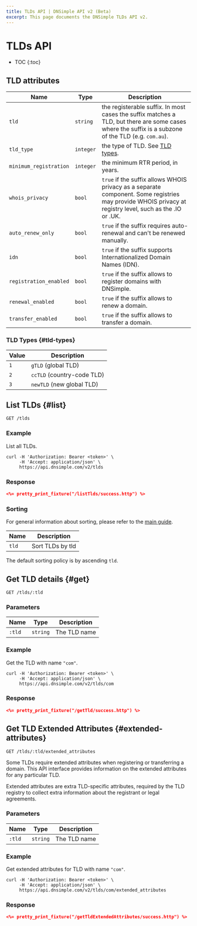 ```yaml
---
title: TLDs API | DNSimple API v2 (Beta)
excerpt: This page documents the DNSimple TLDs API v2.
---
```


# TLDs API

* TOC
{:toc}


## TLD attributes

Name | Type | Description
-----|------|------------
`tld`                   | `string`  | the registerable suffix. In most cases the suffix matches a TLD, but there are some cases where the suffix is a subzone of the TLD (e.g. `com.au`).
`tld_type`              | `integer` | the type of TLD. See [TLD types](#tld-types).
`minimum_registration`  | `integer` | the minimum RTR period, in years.
`whois_privacy`         | `bool`    | `true` if the suffix allows WHOIS privacy as a separate component. Some registries may provide WHOIS privacy at registry level, such as the .IO or .UK.
`auto_renew_only`       | `bool`    | `true` if the suffix requires auto-renewal and can't be renewed manually.
`idn`                   | `bool`    | `true` if the suffix supports Internationalized Domain Names (IDN).
`registration_enabled`  | `bool`    | `true` if the suffix allows to register domains with DNSimple.
`renewal_enabled`       | `bool`    | `true` if the suffix allows to renew a domain.
`transfer_enabled`      | `bool`    | `true` if the suffix allows to transfer a domain.

### TLD Types {#tld-types}

Value | Description
------|------------
`1`   | `gTLD` (global TLD)
`2`   | `ccTLD` (country-code TLD)
`3`   | `newTLD` (new global TLD)


## List TLDs {#list}

    GET /tlds

### Example

List all TLDs.

    curl -H 'Authorization: Bearer <token>' \
         -H 'Accept: application/json' \
         https://api.dnsimple.com/v2/tlds

### Response

~~~json
<%= pretty_print_fixture("/listTlds/success.http") %>
~~~

### Sorting

For general information about sorting, please refer to the [main guide](/v2/#sorting).

Name | Description
-----|------------
`tld` | Sort TLDs by tld

The default sorting policy is by ascending `tld`.


## Get TLD details {#get}

    GET /tlds/:tld

### Parameters

Name | Type | Description
-----|------|------------
`:tld` | `string` | The TLD name

### Example

Get the TLD with name `"com"`.

    curl -H 'Authorization: Bearer <token>' \
         -H 'Accept: application/json' \
         https://api.dnsimple.com/v2/tlds/com

### Response

~~~json
<%= pretty_print_fixture("/getTld/success.http") %>
~~~


## Get TLD Extended Attributes {#extended-attributes}

    GET /tlds/:tld/extended_attributes

Some TLDs require extended attributes when registering or transferring a domain.
This API interface provides information on the extended attributes for any particular TLD.

Extended attributes are extra TLD-specific attributes, required by the TLD registry to collect extra information about the registrant or legal agreements.

### Parameters

Name | Type | Description
-----|------|------------
`:tld` | `string` | The TLD name

### Example

Get extended attributes for TLD with name `"com"`.

    curl -H 'Authorization: Bearer <token>' \
         -H 'Accept: application/json' \
         https://api.dnsimple.com/v2/tlds/com/extended_attributes

### Response

~~~json
<%= pretty_print_fixture("/getTldExtendedAttributes/success.http") %>
~~~
